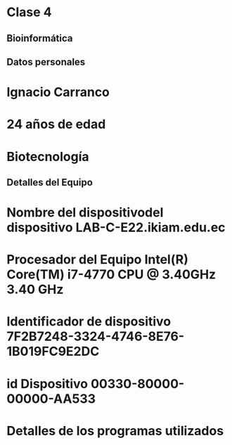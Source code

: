 # Clase 4
## Bioinformática
## Datos personales
# Ignacio Carranco
# 24 años de edad
# Biotecnología
## Detalles del Equipo
# Nombre del dispositivodel dispositivo LAB-C-E22.ikiam.edu.ec
# Procesador del Equipo Intel(R) Core(TM) i7-4770 CPU @ 3.40GHz   3.40 GHz
# Identificador de dispositivo 7F2B7248-3324-4746-8E76-1B019FC9E2DC
# id Dispositivo 00330-80000-00000-AA533
# Detalles de los programas utilizados
# 
#
